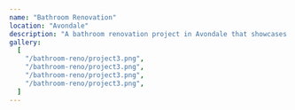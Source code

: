 ```yaml
---
name: "Bathroom Renovation"
location: "Avondale"
description: "A bathroom renovation project in Avondale that showcases the best of modern design."
gallery:
  [
    "/bathroom-reno/project3.png",
    "/bathroom-reno/project3.png",
    "/bathroom-reno/project3.png",
    "/bathroom-reno/project3.png",
  ]
---
```

